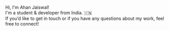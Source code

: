 Hi, I'm Ahan Jaiswal! <br> I'm a student & developer from India. :india: <br> If you’d like to get in touch or if you have any questions about my work, feel free to connect!